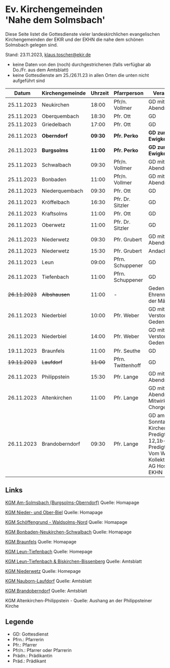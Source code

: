 # Ev. Kirchengemeinden<br>'Nahe dem Solmsbach'
Diese Seite listet die Gottesdienste vieler landeskirchlichen evangelischen Kirchengemeinden
der EKIR und der EKHN die nahe dem schönen Solmsbach gelegen sind.

Stand: 23.11.2023, klaus.toscher@ekir.de
- keine Daten von den (noch) durchgestrichenen (falls verfügbar ab Do./Fr. aus dem Amtsblatt)
- keine Gottesdienste am 25./26.11.23 in allen Orten die unten nicht aufgeführt sind

Datum        | Kirchengemeinde | Uhrzeit    | Pfarrperson       | Veranstaltung |
------------ | --------------- | ---------- | ----------------- | ------------- |
25.11.2023   | Neukirchen      | 18:00      | Pfr/n. Vollmer    | GD mit Abendmahl |
25.11.2023   | Oberquembach    | 18:30      | Pfr. Ott          | GD            |
25.11.2023   | Griedelbach     | 17:00      | Pfr. Ott          | GD            |
26.11.2023   | **Oberndorf**   | **09:30**  | **Pfr. Perko**    | **GD zum Ewigkeitssonttag**     |
26.11.2023   | **Burgsolms**   | **11:00**  | **Pfr. Perko**    | **GD zum Ewigkeitssonttag**     |
25.11.2023   | Schwalbach      | 09:30      | Pfr/n. Vollmer    | GD mit Abendmahl |
25.11.2023   | Bonbaden        | 11:00      | Pfr/n. Vollmer    | GD mit Abendmahl |
26.11.2023   | Niederquembach  | 09:30      | Pfr. Ott          | GD            |
26.11.2023   | Kröffelbach     | 16:30      | Pfr. Dr. Sitzler  | GD            |
26.11.2023   | Kraftsolms      | 11:00      | Pfr. Ott          | GD            |
26.11.2023   | Oberwetz        | 11:00      | Pfr. Dr. Sitzler  | GD            |
26.11.2023   | Niederwetz      | 09:30      | Pfr. Grubert      | GD mit Abendmahl |
26.11.2023   | Niederwetz      | 15:30      | Pfr. Grubert      | Andacht Friedhof |
26.11.2023   | Leun            | 09:00      | Pfrn. Schuppener  | GD |
26.11.2023   | Tiefenbach      | 11:00      | Pfrn. Schuppener  | GD |
~~26.11.2023~~   | ~~Albshausen~~      | 11:00      | -                 | Gedenkstunde am Ehrenmal, es singt der Männerchor |
26.11.2023   | Niederbiel      | 10:00      | Pfr. Weber        | GD mit Verstorbenen Gedenken |
26.11.2023   | Niederbiel      | 14:00      | Pfr. Weber        | GD mit Verstorbenen Gedenken |
19.11.2023   | Braunfels       | 11:00      | Pfr. Seuthe       | GD            |
~~19.11.2023~~   | ~~Laufdorf~~        | ~~11:00~~      | Pfrn. Twittenhoff | GD  |
26.11.2023   | Philippstein    | 15:30      | Pfr. Lange        | GD mit Abendmahl |
26.11.2023   | Altenkirchen    | 11:00      | Pfr. Lange        | GD mit Abendmahl unter Mitwirkung der Chorgemeinschaft |
26.11.2023   | Brandoberndorf  | 09:30      | Pfr. Lange        | GD am letzten Sonntag des Kirchenjahrs, Predigttext: Daniel 12,1b-3, Predigtthema: Vom Weltenende, Kollekte für die AG Hospiz der EKHN |

## Links

[KGM Am-Solmsbach (Burgsolms-Oberndorf)](https://burgsolms.ekir.de) Quelle: Homapage

[KGM Nieder- und Ober-Biel](http://www.kirche-niederbiel.de/termine) Quelle: Homapage

[KGM Schöffengrund - Waldsolms-Nord](https://schoeffengrund-waldsolms.ekir.de) Quelle: Homapage

[KGM Bonbaden-Neukirchen-Schwalbach](https://www.evangelisch-bonbaden-schwalbach-neukirchen.de/gottesdienste/) Quelle: Homapage

[KGM Braunfels](https://www.evangelisch-in-braunfels.de) Quelle: Homapage

[KGM Leun-Tiefenbach](http://evangelische-kirchengemeinde-leun.de/gottesdiensplan/) Quelle: Homepage

[KGM Leun-Tiefenbach & Biskirchen-Bissenberg](https://ol.wittich.de/titel/1108/) Quelle: Amtsblatt

[KGM Niederwetz](https://www.kirchengemeinde-nwrk.de/gemeinde-info/niederwetz/) Quelle: Homepage

[KGM Nauborn-Laufdorf](https://ol.wittich.de/titel/1161/) Quelle: Amtsblatt

[KGM Brandoberndorf](https://ol.wittich.de/titel/1212/) Quelle: Amtsblatt

KGM Altenkirchen-Philippstein - Quelle: Aushang an der Philippsteiner Kirche

## Legende
- GD: Gottesdienst
- Pfrn.: Pfarrerin
- Pfr.: Pfarrer
- Pfr/n.: Pfarrer oder Pfarrerin
- Prädn.: Prädikantin
- Präd.: Prädikant

